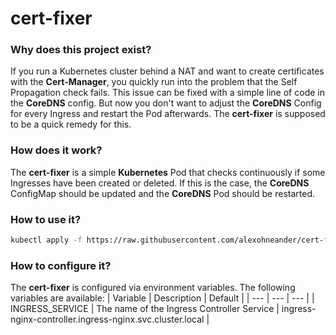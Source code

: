 # cert-fixer

### Why does this project exist?
If you run a Kubernetes cluster behind a NAT and want to create certificates with the **Cert-Manager**, you quickly run into the problem that the Self Propagation check fails. This issue can be fixed with a simple line of code in the **CoreDNS** config. But now you don't want to adjust the **CoreDNS** Config for every Ingress and restart the Pod afterwards. The **cert-fixer** is supposed to be a quick remedy for this.

### How does it work?
The **cert-fixer** is a simple **Kubernetes** Pod that checks continuously if some Ingresses have been created or deleted. If this is the case, the **CoreDNS** ConfigMap should be updated and the **CoreDNS** Pod should be restarted.

### How to use it?
```bash
kubectl apply -f https://raw.githubusercontent.com/alexohneander/cert-fixer/main/deployment/deployment.yaml
```

### How to configure it?
The **cert-fixer** is configured via environment variables. The following variables are available:
| Variable | Description | Default |
| --- | --- | --- |
| INGRESS_SERVICE | The name of the Ingress Controller Service | ingress-nginx-controller.ingress-nginx.svc.cluster.local |


